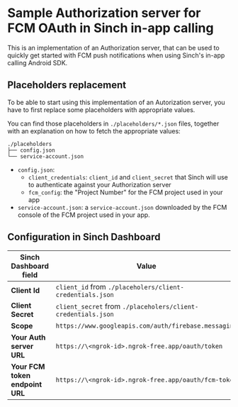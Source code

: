 # Sample Authorization server for FCM OAuth in Sinch in-app calling

This is an implementation of an Authorization server, that can be used to quickly get started with FCM push notifications when using Sinch's in-app calling Android SDK.

## Placeholders replacement

To be able to start using  this implementation of an Autorization server, you have to first replace some placeholders with appropriate values.

You can find those placeholders in `./placeholders/*.json` files, together with an explanation on how to fetch the appropriate values:

```text
./placeholders
├── config.json
└── service-account.json
```

* `config.json`:
  * `client_credentials`: `client_id` and `client_secret` that Sinch will use to authenticate against your Authorization server
  * `fcm_config`: the "Project Number" for the FCM project used in your app
* `service-account.json`: a `service-account.json` downloaded by the FCM console of the FCM project used in your app.

## Configuration in Sinch Dashboard

| Sinch Dashboard field           | Value |
| ---                             | ---- |
| **Client Id**                   | `client_id` from `./placeholers/client-credentials.json` |
| **Client Secret**               | `client_secret` from `./placeholers/client-credentials.json` |
| **Scope**                       | `https://www.googleapis.com/auth/firebase.messaging` |
| **Your Auth server URL**        | `https://\<ngrok-id>.ngrok-free.app/oauth/token` |
| **Your FCM token endpoint URL** | `https://\<ngrok-id>.ngrok-free.app/oauth/fcm-token` |
